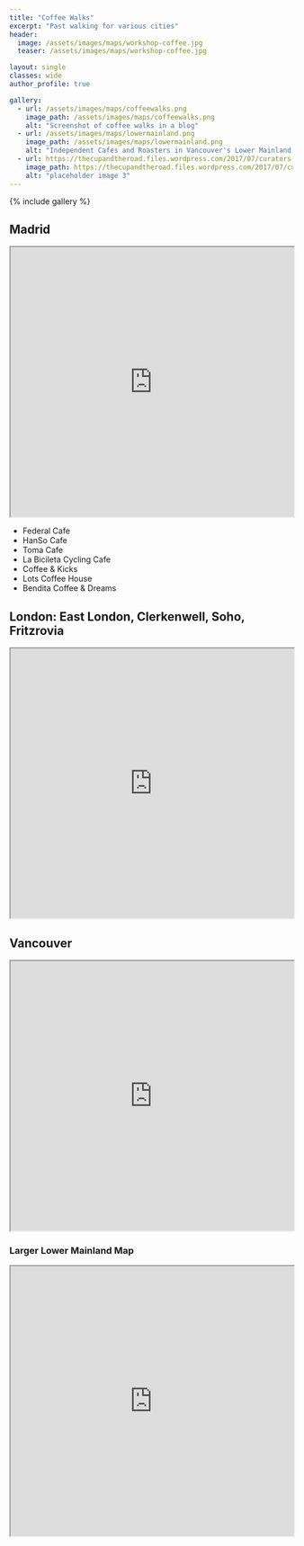 ```yaml
---
title: "Coffee Walks"
excerpt: "Past walking for various cities"
header:
  image: /assets/images/maps/workshop-coffee.jpg
  teaser: /assets/images/maps/workshop-coffee.jpg

layout: single
classes: wide
author_profile: true

gallery:
  - url: /assets/images/maps/coffeewalks.png
    image_path: /assets/images/maps/coffeewalks.png
    alt: "Screenshot of coffee walks in a blog"
  - url: /assets/images/maps/lowermainland.png
    image_path: /assets/images/maps/lowermainland.png
    alt: "Independent Cafes and Roasters in Vancouver's Lower Mainland Region"
  - url: https://thecupandtheroad.files.wordpress.com/2017/07/curators-coffee-liverpool-street-london-3457.jpg
    image_path: https://thecupandtheroad.files.wordpress.com/2017/07/curators-coffee-liverpool-street-london-3457.jpg
    alt: "placeholder image 3"
---
```

{% include gallery %}

## Madrid

<iframe src="https://www.google.com/maps/d/embed?mid=1zOLwbf42xDA1UAbmGi0FJfYTHRv_O_i4" width="100%" height="480"></iframe>

- Federal Cafe
- HanSo Cafe
- Toma Cafe
- La Bicileta Cycling Cafe
- Coffee & Kicks
- Lots Coffee House
- Bendita Coffee & Dreams

## London: East London, Clerkenwell, Soho, Fritzrovia

<iframe src="https://www.google.com/maps/d/embed?mid=1gerH84PLiOROMRZ1-0u-DttYlgA" width="100%" height="480"></iframe>

## Vancouver

<iframe src="https://www.google.com/maps/d/embed?mid=1RXxaTLc2LCychS7nwa3MmdOAB8U" width="100%" height="480"></iframe>

### Larger Lower Mainland Map
<iframe src="https://www.google.com/maps/d/embed?mid=191BlAEi4MDP-e3maA2peoRTs4vQ" width="100%" height="480"></iframe>
